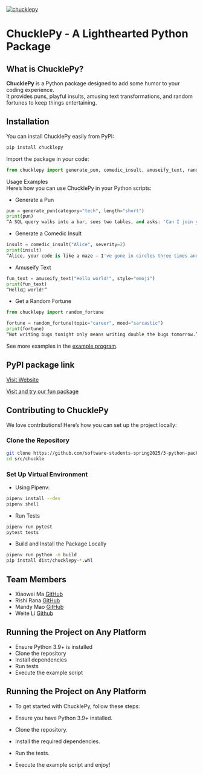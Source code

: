 [![chucklepy](https://github.com/software-students-spring2025/3-python-package-httprequest/actions/workflows/build.yaml/badge.svg?event=pull_request)](https://github.com/software-students-spring2025/3-python-package-httprequest/actions/workflows/build.yaml)

# **ChucklePy - A Lighthearted Python Package**

## **What is ChucklePy?**
**ChucklePy** is a Python package designed to add some humor to your coding experience.  
It provides puns, playful insults, amusing text transformations, and random fortunes to keep things entertaining.

## **Installation**
You can install ChucklePy easily from PyPI:

```bash
pip install chucklepy
```


Import the package in your code:

```python
from chucklepy import generate_pun, comedic_insult, amuseify_text, random_fortune
```
Usage Examples  
Here’s how you can use ChucklePy in your Python scripts:

- Generate a Pun
```python
pun = generate_pun(category="tech", length="short")
print(pun)
“A SQL query walks into a bar, sees two tables, and asks: 'Can I join you?'”
```
- Generate a Comedic Insult
```python
insult = comedic_insult("Alice", severity=2)
print(insult)
“Alice, your code is like a maze — I've gone in circles three times and I'm still nowhere near an exit!”
```
- Amuseify Text
```python
fun_text = amuseify_text("Hello world!", style="emoji")
print(fun_text)
“Hello👾 world!”
```
- Get a Random Fortune
```python
from chucklepy import random_fortune

fortune = random_fortune(topic="career", mood="sarcastic")
print(fortune)
“Not writing bugs tonight only means writing double the bugs tomorrow.”
```
See more examples in the [example program](https://github.com/software-students-spring2025/3-python-package-httprequest/blob/main/src/chucklepy/example.py).

## PyPI package link
[Visit Website](https://pypi.org/project/chucklepy/0.1.1/)

[Visit and try our fun package]()
## Contributing to ChucklePy  
We love contributions! Here’s how you can set up the project locally:

### Clone the Repository
```bash
git clone https://github.com/software-students-spring2025/3-python-package-httprequest.git
cd src/chuckle
```
### Set Up Virtual Environment  
- Using Pipenv:
```bash
pipenv install --dev
pipenv shell
```
- Run Tests
```bash
pipenv run pytest
pytest tests
```
- Build and Install the Package Locally
```bash 
pipenv run python -m build
pip install dist/chucklepy-*.whl
```
## Team Members  

- Xiaowei Ma [GitHub](https://github.com/WillliamMa)
- Rishi Rana [GitHub](https://github.com/Rishi-Rana1)
- Mandy Mao [GitHub](https://github.com/manrongm)
- Weite Li [Github](https://github.com/YYukin0)

## Running the Project on Any Platform  
- Ensure Python 3.9+ is installed  
- Clone the repository  
- Install dependencies
- Run tests  
- Execute the example script


## Running the Project on Any Platform
- To get started with ChucklePy, follow these steps:

- Ensure you have Python 3.9+ installed.
- Clone the repository.
- Install the required dependencies.
- Run the tests.
- Execute the example script and enjoy!